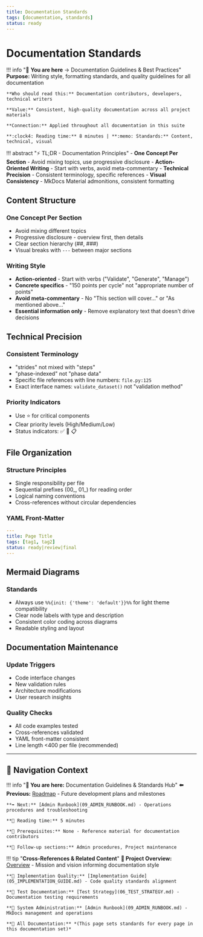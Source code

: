 ```yaml
---
title: Documentation Standards
tags: [documentation, standards]
status: ready
---
```


# Documentation Standards

!!! info ":memo: **You are here** → Documentation Guidelines & Best Practices"
    **Purpose:** Writing style, formatting standards, and quality guidelines for all documentation
    
    **Who should read this:** Documentation contributors, developers, technical writers
    
    **Value:** Consistent, high-quality documentation across all project materials
    
    **Connection:** Applied throughout all documentation in this suite
    
    **:clock4: Reading time:** 8 minutes | **:memo: Standards:** Content, technical, visual

!!! abstract ":zap: TL;DR - Documentation Principles"
    - **One Concept Per Section** - Avoid mixing topics, use progressive disclosure
    - **Action-Oriented Writing** - Start with verbs, avoid meta-commentary
    - **Technical Precision** - Consistent terminology, specific references
    - **Visual Consistency** - MkDocs Material admonitions, consistent formatting

## Content Structure

### **One Concept Per Section**
- Avoid mixing different topics
- Progressive disclosure - overview first, then details
- Clear section hierarchy (##, ###)
- Visual breaks with `---` between major sections

### **Writing Style**
- **Action-oriented** - Start with verbs ("Validate", "Generate", "Manage")
- **Concrete specifics** - "150 points per cycle" not "appropriate number of points"
- **Avoid meta-commentary** - No "This section will cover..." or "As mentioned above..."
- **Essential information only** - Remove explanatory text that doesn't drive decisions

## Technical Precision

### **Consistent Terminology**
- "strides" not mixed with "steps"
- "phase-indexed" not "phase data"
- Specific file references with line numbers: `file.py:125`
- Exact interface names: `validate_dataset()` not "validation method"

### **Priority Indicators**
- Use ⭐ for critical components
- Clear priority levels (High/Medium/Low)
- Status indicators: ✅ 🚧 📋

## File Organization

### **Structure Principles**
- Single responsibility per file
- Sequential prefixes (00_, 01_) for reading order
- Logical naming conventions
- Cross-references without circular dependencies

### **YAML Front-Matter**
```yaml
---
title: Page Title
tags: [tag1, tag2]
status: ready|review|final
---
```

## Mermaid Diagrams

### **Standards**
- Always use `%%{init: {'theme': 'default'}}%%` for light theme compatibility
- Clear node labels with type and description
- Consistent color coding across diagrams
- Readable styling and layout

## Documentation Maintenance

### **Update Triggers**
- Code interface changes
- New validation rules
- Architecture modifications
- User research insights

### **Quality Checks**
- All code examples tested
- Cross-references validated
- YAML front-matter consistent
- Line length <400 per file (recommended)

---

## 🧭 Navigation Context

!!! info "**📍 You are here:** Documentation Guidelines & Standards Hub"
    **⬅️ Previous:** [Roadmap](07_ROADMAP.md) - Future development plans and milestones
    
    **➡️ Next:** [Admin Runbook](09_ADMIN_RUNBOOK.md) - Operations procedures and troubleshooting
    
    **📖 Reading time:** 5 minutes
    
    **🎯 Prerequisites:** None - Reference material for documentation contributors
    
    **🔄 Follow-up sections:** Admin procedures, Project maintenance

!!! tip "**Cross-References & Related Content**"
    **🔗 Project Overview:** [Overview](00_OVERVIEW.md) - Mission and vision informing documentation style
    
    **🔗 Implementation Quality:** [Implementation Guide](05_IMPLEMENTATION_GUIDE.md) - Code quality standards alignment
    
    **🔗 Test Documentation:** [Test Strategy](06_TEST_STRATEGY.md) - Documentation testing requirements
    
    **🔗 System Administration:** [Admin Runbook](09_ADMIN_RUNBOOK.md) - MkDocs management and operations
    
    **🔗 All Documentation:** *(This page sets standards for every page in this documentation set)*
